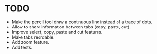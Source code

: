 # TODO

- Make the pencil tool draw a continuous line instead of a trace of dots.
- Allow to share information between tabs (copy, paste, cut).
- Improve select, copy, paste and cut features.
- Make tabs reordable.
- Add zoom feature.
- Add tests.
